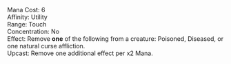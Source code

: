 Mana Cost: 6  
Affinity: Utility  
Range: Touch  
Concentration: No  
Effect: Remove **one** of the following from a creature: Poisoned, Diseased, or one natural curse affliction.  
Upcast: Remove one additional effect per x2 Mana.